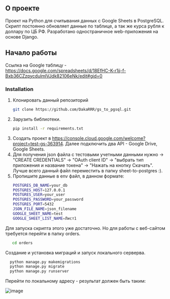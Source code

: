 
<!-- ABOUT THE PROJECT -->
## О проекте

Проект на Python для считывания данных с Google Sheets в PostgreSQL. Скрипт постоянно обновляет данные по таблице, а так же курса рубля к доллару по ЦБ РФ.
Разработано одностраничное web-приложения на основе Django.

## Начало работы

Ссылка на Google таблицу - https://docs.google.com/spreadsheets/d/18EfHC-K-r1jj-f-Bxb36CZzpycdulmlVJdk82106eNk/edit#gid=0


### Installation

1. Клонировать данный репозиторий 
   ```sh
   git clone https://github.com/DakaRRR/gs_to_pgsql.git
   ```
2. Зарузить библиотеки.
   ```sh
   pip install -r requirements.txt
   ```
3. Создать проект в https://console.cloud.google.com/welcome?project=test-gs-363914. Далее подключить два API - Google Drive, Google Sheets. 
4. Для получения json файла с тестовыми учетными данными нужно -> "CREATE CREDENTIALS" -> "OAuth client ID" -> "выбрать тип приложения и название токена" -> "Нажать на    кнопку Скачать". Лучше всего данный файл переместить в папку sheet-to-postgres :).
5. Пропишите данные в env файл, в данном формате:
   ```sh
   POSTGRES_DB_NAME=your_db
   POSTGRES_HOST=127.0.0.1
   POSTGRES_USER=your_user
   POSTGRES_PASSWORD=your_password
   POSTGRES_PORT=5432
   JSON_FILE_NAME=json_filename
   GOOGLE_SHEET_NAME=test
   GOOGLE_SHEET_LIST_NAME=Лист1
   ```
Для запуска скрипта этого уже достаточно. Но для работы с веб-сайтом требуется перейти в папку orders.
```sh
   cd orders
 ```
Создание и установка миграций и запуск локального серверва.
 ```sh
   python manage.py makemigrations 
   python manage.py migrate
   python manage.py runserver
 ```
 Перейти по локальному адресу - результат должен быть таким:

 ![image](https://user-images.githubusercontent.com/82327788/193458708-b65b624d-01b9-4b7f-97db-1f4d72b74df0.png)




 




